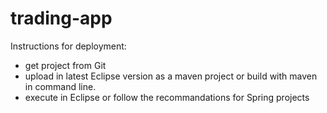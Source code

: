 # trading-app

Instructions for deployment:
- get project from Git
- upload in latest Eclipse version as a maven project or build with maven in command line. 
- execute in Eclipse or follow the recommandations for Spring projects
